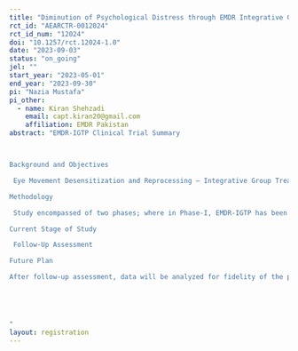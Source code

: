 ```yaml
---
title: "Diminution of Psychological Distress through EMDR Integrative Group Treatment Protocol among Secondary School Students: A Pilot Randomized Controlled Trial from Pakistan"
rct_id: "AEARCTR-0012024"
rct_id_num: "12024"
doi: "10.1257/rct.12024-1.0"
date: "2023-09-03"
status: "on_going"
jel: ""
start_year: "2023-05-01"
end_year: "2023-09-30"
pi: "Nazia Mustafa"
pi_other:
  - name: Kiran Shehzadi
    email: capt.kiran20@gmail.com
    affiliation: EMDR Pakistan
abstract: "EMDR-IGTP Clinical Trial Summary 

Background and Objectives
 Eye Movement Desensitization and Reprocessing – Integrative Group Treatment Protocol (EMDR-IGTP) has been in use since 1998 with wide age range of individuals both children and adults around the globe. Keeping in view the high vulnerability of children for the development of psychological Distress after experiencing traumatic events in their lives and existing treatment gap in Pakistan, a pilot randomized controlled trial was premeditated with the objectives of translation and adaptation of EMDR-IGTP (Jarero & Artigas, 2022) in cultural context of Pakistan along with establishment of fidelity, acceptability, feasibility  and efficacy of adapted protocol in reducing psychological Distress among secondary school students.
Methodology
 Study encompassed of two phases; where in Phase-I, EMDR-IGTP has been translated into Urdu and adapted according the cultural context of Pakistani society. However, phase II dealt with mapping the fidelity, acceptability and feasibility of protocol along with testing its efficacy. A sample of 94 children aged 11-16 years were selected from two Government schools and randomized into the intervention group (EMDR-IGTP session) and control group (routine care) after Pre- assessment through Urdu Version of Depression, Anxiety, and Stress Scale (DASS-21). The administration of the EMDR-IGTP comprises the eight phased standard EMDR procedure with a group therapy model. The responses were collected in an art therapy format following original IGTP protocol. Mode of bilateral stimulation was self-administered in the form of Butterfly Hugs as an established exercise, thus enhancing more extensive reach to multiple individuals in a group than the individual EMDR application. After intervention, post-assessment was done immediately and it was planned to be carryout after 3months was well as Follow-up assessment. 
Current Stage of Study
 Follow-Up Assessment 
Future Plan
After follow-up assessment, data will be analyzed for fidelity of the program through inter-rater reliability, acceptability and feasibility from children through quantitative and qualitative measures and efficacy through Mixed between-within subjects’ analysis of variance (ANOVA).  Article will be written and will be submitted for publication. 


"
layout: registration
---
```


